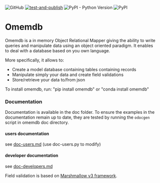 ![GitHub](https://img.shields.io/github/license/openergy/omemdb?color=brightgreen)
[![test-and-publish](https://github.com/openergy/omdmdb/actions/workflows/opypackage-standard.yml/badge.svg?branch=develop)](https://github.com/openergy/opyplus/actions/workflows/opypackage-standard.yml)
![PyPI - Python Version](https://img.shields.io/pypi/pyversions/omemdb)
![PyPI](https://img.shields.io/pypi/v/omemdb)

# Omemdb 
Omemdb is a in memory Object Relational Mapper giving the ability to write queries and manipulate data using an object oriented paradigm. 
It enables to deal with a database based on you own language.

More specifically, it allows to:
- Create a model database containing tables containing records
- Manipulate simply your data and create field validations
- Store/retrieve your data to/from json

To install omemdb, run: "pip install omemdb" or "conda install omemdb"

### Documentation
Documentation is available in the doc folder.
To ensure the examples in the documentation remain up to date, they are tested by running
the `odocgen` script in omemdb doc directory.

#### users documentation
    
see [doc-users.md](doc/doc-users.md) (use doc-users.py to modify)

#### developer documentation

see [doc-developers.md](doc/doc-developers.md)

Field validation is based on [Marshmallow v3 framework](https://marshmallow.readthedocs.io/en/stable/).
